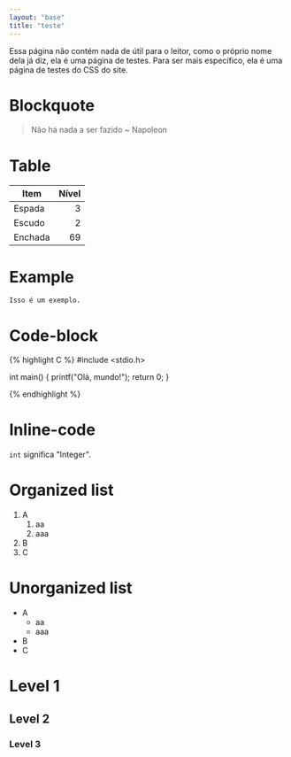 ```yaml
---
layout: "base"
title: "teste"
---
```


Essa página não contém nada de útil para o leitor, como o próprio nome
dela já diz, ela é uma página de testes. Para ser mais específico, ela é
uma página de testes do CSS do site.

# Blockquote

> Não há nada a ser fazido \~ Napoleon

# Table

| Item    | Nível |
| ---     | ---:  |
| Espada  | 3     |
| Escudo  | 2     |
| Enchada | 69    |

# Example

``` example
Isso é um exemplo.
```

# Code-block

{% highlight C %}
#include <stdio.h>

int main() {
    printf("Olá, mundo!");
    return 0;
}

{% endhighlight %}

# Inline-code

`int` significa \"Integer\".

# Organized list

1.  A
    1.  aa
    2.  aaa
2.  B
3.  C

# Unorganized list

- A
  - aa
  - aaa
- B
- C

# Level 1

## Level 2

### Level 3
